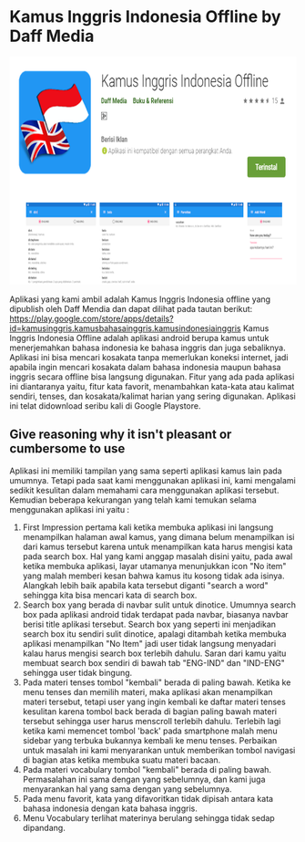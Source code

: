 # Kamus Inggris Indonesia Offline by Daff Media #

<p align="center">
  <img height="400" src="pic1.PNG">
</p>

Aplikasi yang kami ambil adalah Kamus Inggris Indonesia offline yang dipublish oleh Daff Mendia dan dapat dilihat pada tautan berikut:
https://play.google.com/store/apps/details?id=kamusinggris.kamusbahasainggris.kamusindonesiainggris
Kamus Inggris Indonesia Offline adalah aplikasi android berupa kamus untuk menerjemahkan bahasa indonesia ke bahasa inggris dan juga sebaliknya. Aplikasi ini bisa mencari kosakata tanpa memerlukan koneksi internet, jadi apabila ingin mencari kosakata dalam bahasa indonesia maupun bahasa inggris secara offline bisa langsung digunakan. Fitur yang ada pada aplikasi ini diantaranya yaitu, fitur kata favorit, menambahkan kata-kata atau kalimat sendiri, tenses, dan kosakata/kalimat harian yang sering digunakan. Aplikasi ini telat didownload seribu kali di Google Playstore.

## Give reasoning why it isn't pleasant or cumbersome to use ##

Aplikasi ini memiliki tampilan yang sama seperti aplikasi kamus lain pada umumnya. Tetapi pada saat kami menggunakan aplikasi ini, kami mengalami sedikit kesulitan dalam memahami cara menggunakan aplikasi tersebut. Kemudian beberapa kekurangan yang telah kami temukan selama menggunakan aplikasi ini yaitu :

1. First Impression pertama kali ketika membuka aplikasi ini langsung menampilkan halaman awal kamus, yang dimana belum menampilkan isi dari kamus tersebut karena untuk menampilkan kata harus mengisi kata pada search box. Hal yang kami anggap masalah disini yaitu, pada awal ketika membuka aplikasi, layar utamanya menunjukkan icon "No item" yang malah memberi kesan bahwa kamus itu kosong tidak ada isinya. Alangkah lebih baik apabila kata tersebut diganti "search a word" sehingga kita bisa mencari kata di search box.
2. Search box yang berada di navbar sulit untuk dinotice. Umumnya search box pada aplikasi android tidak terdapat pada navbar, biasanya navbar berisi title aplikasi tersebut. Search box yang seperti ini menjadikan search box itu sendiri sulit dinotice, apalagi ditambah ketika membuka aplikasi menampilkan "No Item" jadi user tidak langsung menyadari kalau harus mengisi search box terlebih dahulu. Saran dari kamu yaitu membuat search box sendiri di bawah tab "ENG-IND" dan "IND-ENG" sehingga user tidak bingung.
3. Pada materi tenses tombol "kembali" berada di paling bawah. Ketika ke menu tenses dan memilih materi, maka aplikasi akan menampilkan materi tersebut, tetapi user yang ingin kembali ke daftar materi tenses kesulitan karena tombol back berada di bagian paling bawah materi tersebut sehingga user harus menscroll terlebih dahulu. Terlebih lagi ketika kami memencet tombol 'back' pada smartphone malah menu sidebar yang terbuka bukannya kembali ke menu tenses. Perbaikan untuk masalah ini kami menyarankan untuk memberikan tombol navigasi di bagian atas ketika membuka suatu materi bacaan.
4. Pada materi vocabulary tombol "kembali" berada di paling bawah. Permasalahan ini sama dengan yang sebelumnya, dan kami juga menyarankan hal yang sama dengan yang sebelumnya.
5. Pada menu favorit, kata yang difavoritkan tidak dipisah antara kata bahasa indonesia dengan kata bahasa inggris.
6. Menu Vocabulary terlihat materinya berulang sehingga tidak sedap dipandang.
